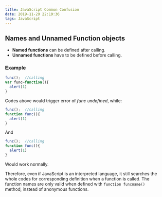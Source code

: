 ```yaml
---
title: JavaScript Common Confusion
date: 2019-11-20 22:19:36
tags: JavaScript
---
```

## Names and Unnamed Function objects

* **Named functions** can be defined after calling.
* **Unnamed functions** have to be defined before calling.

### Example

```javascript
func();  //calling
var func=function(){  
  alert(1)  
}  
```

Codes above would trigger error of *func undefined*, while:

```javascript
func();  //calling
function func(){  
  alert(1)  
}  
```

And

```javascript
func();  //calling
function func(){  
  alert(1)  
}  
```

Would work normally.

Therefore, even if JavaScript is an interpreted language, it still searches the whole codes for corresponding definition when a function is called. The function names are only valid when defined with `function funcname()` method, instead of anonymous functions.
